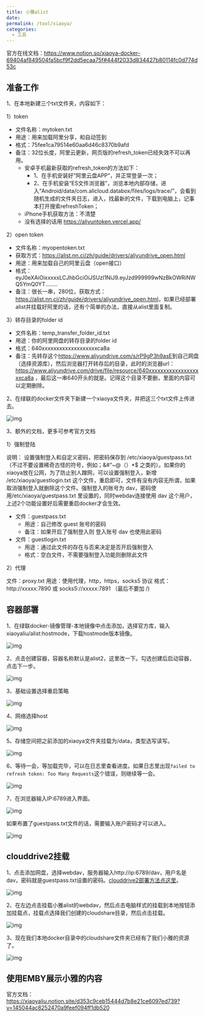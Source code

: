 ```yaml
---
title: 小雅alist
date:
permalink: /tool/xiaoya/
categories:
  - 工具
---
```


官方在线文档：<https://www.notion.so/xiaoya-docker-69404af849504fa5bcf9f2dd5ecaa75f#444f2033d834427b80114fc0d774d53c>

## 准备工作

1、在本地新建三个txt文件夹，内容如下：

1）token
- 文件名称：mytoken.txt
- 用途：用来加载阿里分享，和自动签到
- 格式：75fee1ca79514e60aa6d46c8370b9afd
- 备注：32位长度，阿里云更新，网页版的refresh_token已经失效不可以再用。
  - 安卓手机最新获取的refresh_token的方法如下：
    - 1、在手机安装好“阿里云盘APP”，并正常登录一次；
    - 2、在手机安装“ES文件浏览器”，浏览本地内部存储，进入“Android/data/com.alicloud.databox/files/logs/trace/”，会看到随机生成的文件夹日志，进入，找最新的文件，下载到电脑上，记事本打开搜索refreshToken；
  - iPhone手机获取方法：不清楚
  - 没有选择的话用 https://aliyuntoken.vercel.app/

2）open token
- 文件名称：myopentoken.txt
- 获取方式：<https://alist.nn.ci/zh/guide/drivers/aliyundrive_open.html>
- 用途：用来加载自己的阿里云盘（open接口）
- 格式：eyJ0eXAiOixxxxxLCJhbGciOiJSUzI1NiJ9.eyJzd999999wNzBkOWRiNWQ5YmQ0YT........
- 备注：很长一串，280位，获取方式：<https://alist.nn.ci/zh/guide/drivers/aliyundrive_open.html>，如果已经部署alist并挂载好阿里的话，还有个简单的办法，直接从alist里面复制。


3）转存目录的folder id
- 文件名称：temp_transfer_folder_id.txt
- 用途：你的阿里⽹盘的转存目录的folder id
- 格式：640xxxxxxxxxxxxxxxxxxxca8a
- 备注：先转存这个<https://www.aliyundrive.com/s/rP9gP3h9asE>到自己网盘（选择资源库），然后浏览器打开转存后的目录，此时的浏览器url：<https://www.aliyundrive.com/drive/file/resource/640xxxxxxxxxxxxxxxxxxxca8a> ，最后这一串640开头的就是。记得这个目录不要删，里面的内容可以定期删除。 

2、在绿联的docker文件夹下新建一个xiaoya文件夹，并把这三个txt文件上传进去。

![img](./img/0501.png)

3、额外的文档，更多可参考官方文档

1）强制登陆

说明： 设置强制登入和自定义密码，把密码保存到 /etc/xiaoya/guestpass.txt （不过不要设置稀奇古怪的符号，例如；&#“~@（）*$ 之类的）。如果你的xiaoya放在公网，为了防止别人蹭网，可以设置强制登入，新增 /etc/xiaoya/guestlogin.txt 这个文件，重启即可，文件有没有内容无所谓，如果取消强制登入就删除这个文件。强制登入的账号为 dav，密码使用/etc/xiaoya/guestpass.txt 里设置的，同时webdav连接使用 dav 这个用户，上述2个功能设置好后需要重启docker才会生效。

- 文件：guestpass.txt
  - 用途：自己修改 guest 账号的密码
  - 备注：如果开启了强制登入则 登入账号 dav 也使用此密码
- 文件：guestlogin.txt
  - 用途：通过此文件的存在与否来决定是否开启强制登入
  - 格式：空白文件，不需要强制登入功能则删除此文件

2）代理

文件：proxy.txt
用途：使用代理，http，https，socks5 协议
格式：http://xxxxx:7890 或 socks5://xxxxx:7891 （最后不要加 /)

## 容器部署

1、在绿联docker-镜像管理-本地镜像中点击添加，选择官方库，输入xiaoyaliu/alist:hostmode，下载hostmode版本镜像。

![img](./img/0502.png)

2、点击创建容器，容器名称默认是alist2，这里改一下。勾选创建后启动容器，点击下一步。

![img](./img/0503.png)

3、基础设置选择重启策略

![img](./img/0504.png)

4、网络选择host

![img](./img/0505.png)

5、存储空间把之前添加的xiaoya文件夹挂载为/data，类型选写读写。

![img](./img/0506.png)

6、等待一会，等加载完毕，可以在日志里查看进度。如果日志里出现`failed to refresh token: Too Many Requests`这个错误，则继续等一会。

![img](./img/0507.png)

7、在浏览器输入IP:6789进入界面。

![img](./img/0508.png)

如果布置了guestpass.txt文件的话，需要输入账户密码才可以进入。

![img](./img/0509.png)


## clouddrive2挂载

1、点击添加网盘，选择webdav，服务器输入http://ip:6789/dav，用户名是dav，密码就是guestpass.txt设置的密码。[clouddrive2部署方法点这里](/tool/clouddrive2/)。

![img](./img/0510.png)

2、在左边点击挂载小雅alist的webdav，然后点击电脑样式的挂载到本地按钮添加挂载点，挂载点选择我们创建的cloudshare目录，然后点击挂载。

![img](./img/0511.png)

3、现在我们本地docker目录中的cloudshare文件夹已经有了我们小雅的资源了。

![img](./img/0512.png)

## 使用EMBY展示小雅的内容

官方文档：<https://xiaoyaliu.notion.site/d353c9ceb15444d7b8e21ce6097ed739?v=145044ac8252470a9feef094ff1db520>

